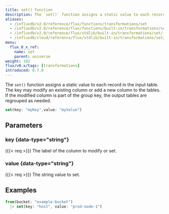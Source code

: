 ```yaml
---
title: set() function
description: The `set()` function assigns a static value to each record in the input table.
aliases:
  - /influxdb/v2.0/reference/flux/functions/transformations/set
  - /influxdb/v2.0/reference/flux/functions/built-in/transformations/set/
  - /influxdb/v2.0/reference/flux/stdlib/built-in/transformations/set/
  - /influxdb/cloud/reference/flux/stdlib/built-in/transformations/set/
menu:
  flux_0_x_ref:
    name: set
    parent: universe
weight: 102
flux/v0.x/tags: [transformations]
introduced: 0.7.0
---
```


The `set()` function assigns a static value to each record in the input table.
The key may modify an existing column or add a new column to the tables.
If the modified column is part of the group key, the output tables are regrouped as needed.

```js
set(key: "myKey",value: "myValue")
```

## Parameters

### key {data-type="string"}
({{< req >}})
The label of the column to modify or set.

### value {data-type="string"}
({{< req >}})
The string value to set.

## Examples
```js
from(bucket: "example-bucket")
  |> set(key: "host", value: "prod-node-1")
```
